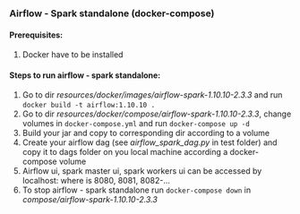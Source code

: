 ### **Airflow - Spark standalone (docker-compose)**

#### Prerequisites:
1. Docker have to be installed

#### Steps to run airflow - spark standalone:
1. Go to dir _resources/docker/images/airflow-spark-1.10.10-2.3.3_ and run
`docker build -t airflow:1.10.10 .`
2. Go to dir _resources/docker/compose/airflow-spark-1.10.10-2.3.3_, change volumes in `docker-compose.yml` and run `docker-compose up -d`
3. Build your jar and copy to corresponding dir according to a volume
4. Create your airflow dag (see _airflow_spark_dag.py_ in test folder) and copy it to dags folder on you local machine according a docker-compose volume
5. Airflow ui, spark master ui, spark workers ui can be accessed by localhost:<PORT> where <PORT> is 8080, 8081, 8082-...
6. To stop airflow - spark standalone run `docker-compose down` in _compose/airflow-spark-1.10.10-2.3.3_